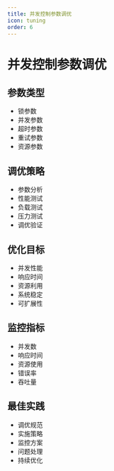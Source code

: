 ```yaml
---
title: 并发控制参数调优
icon: tuning
order: 6
---
```


# 并发控制参数调优

## 参数类型
- 锁参数
- 并发参数
- 超时参数
- 重试参数
- 资源参数

## 调优策略
- 参数分析
- 性能测试
- 负载测试
- 压力测试
- 调优验证

## 优化目标
- 并发性能
- 响应时间
- 资源利用
- 系统稳定
- 可扩展性

## 监控指标
- 并发数
- 响应时间
- 资源使用
- 错误率
- 吞吐量

## 最佳实践
- 调优规范
- 实施策略
- 监控方案
- 问题处理
- 持续优化
